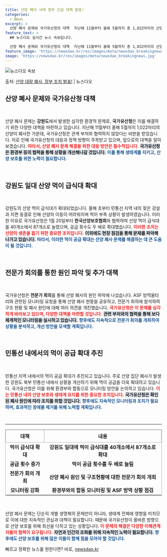 ```yaml
---
title: 산양 폐사 사태 정부 긴급 대책 발표!
categories:
  - News
excerpt: >
  산양 폐사 문제와 국가유산청의 대책  지난해 11월부터 올해 5월까지 총 1,022마리의 산양이 폐사하였으나…
feature_text: >
  ## 뉴스다오 실시간 뉴스 속보입니다.

  산양 폐사 문제와 국가유산청의 대책  지난해 11월부터 올해 5월까지 총 1,022마리의 산양이 폐사하였으나…
feature_image: 'https://newsdao.kr/res/images/meta/newsdao_breakingnews.jpg'
image: 'https://newsdao.kr/res/images/meta/newsdao_breakingnews.jpg'
---
```


![뉴스다오 속보](https://newsdao.kr/res/images/meta/newsdao_breakingnews.jpg)

<p>출처: <a href="https://newsdao.kr/4284" rel="dofollow">산양 대량 폐사, 정부 조치 발표!</a> | 뉴스다오</p>

<h2 data-ke-size="size26">산양 폐사 문제와 국가유산청 대책</h2>

<p data-ke-size="size16">&nbsp;</p>

산양 폐사 문제는 **강원도**에서 발생한 심각한 환경적 문제로, **국가유산청**은 이를 해결하기 위한 다양한 대책을 마련하고 있습니다. 지난해 11월부터 올해 5월까지 1,022마리의 산양이 폐사한 가운데, 국가유산청은 관계 부처와 협력하지 않았다는 비판을 받았습니다. 이로 인해 국가유산청의 대응과 정책 방향이 주목받고 있으며, 앞으로의 대책을 알아보겠습니다. <b><span style="color: #ee2323;">따라서, 산양 폐사 문제 해결을 위한 대응 방안은 필수적입니다.</span></b> <b><span style="background-color: #21538527;">국가유산청은 환경부 등의 협력을 통해 상황을 개선해나갈 것입니다.</span></b> <b><span style="color: #1a5490;">이를 통해 생태계를 지키고, 산양 보호를 위한 노력이 필요합니다.</span></b>

<p data-ke-size="size16">&nbsp;</p>

<h2 data-ke-size="size26">강원도 일대 산양 먹이 급식대 확대</h2>

<p data-ke-size="size16">&nbsp;</p>

강원도의 산양 먹이 급식대가 확대되었습니다. 올해 초부터 민통선 지역 내의 잦은 강설과 지면 동결로 인해 산양의 이동이 어려워지며 먹이 부족 상황이 발생하였습니다. 이러한 이유로 국가유산청은 1월 20일부터 **한국산양보호협회**와 협력하여 산양 먹이 급식대를 40개소에서 87개소로 늘렸으며, 공급 횟수도 두 배로 확대했습니다. <b><span style="color: #ee2323;">이러한 조치는 산양의 생존을 돕기 위한 중요한 조치입니다.</span></b> <b><span style="background-color: #21538527;">이외에도 현장 점검을 통해 문제를 파악해나가고 있습니다.</span></b> <b><span style="color: #1a5490;">따라서, 이러한 먹이 공급 확대는 산양 폐사 문제를 해결하는 데 큰 도움이 될 것입니다.</span></b>

<p data-ke-size="size16">&nbsp;</p>

<h2 data-ke-size="size26">전문가 회의를 통한 원인 파악 및 추가 대책</h2>

<p data-ke-size="size16">&nbsp;</p>

국가유산청은 **전문가 회의**를 통해 산양 폐사의 원인 파악에 나섰습니다. ASF 방역울타리와 관련된 모니터링 요청을 통해 산양 폐사 현황을 공유하고, 전문가 회의에 참석하여 구조 현황 및 폐사 원인에 대해 여러 의견을 개진했습니다. <b><span style="color: #ee2323;">국가유산청은 이 문제를 심각하게 바라보고 있으며, 다양한 대책을 마련할 것입니다.</span></b> <b><span style="background-color: #21538527;">관련 부처와의 협력을 통해 보다 체계적인 모니터링을 실시하고 있습니다.</span></b> <b><span style="color: #1a5490;">향후에도 지속적으로 전문가 회의를 개최하여 상황을 분석하고, 개선 방안을 모색할 계획입니다.</span></b>

<p data-ke-size="size16">&nbsp;</p>

<h2 data-ke-size="size26">민통선 내에서의 먹이 공급 확대 추진</h2>

<p data-ke-size="size16">&nbsp;</p>

민통선 지역 내에서의 먹이 공급 확대가 추진되고 있습니다. 주로 산양 집단 폐사가 발생한 강원도 북부 민통선 내에서 상황을 개선하기 위해 먹이 공급을 더욱 확대하고 있습니다. 국가유산청은 이를 위해 환경부와 합동으로 모니터링 방안을 논의하고 있습니다. <b><span style="color: #ee2323;">이는 민통선 내의 산양 보호와 생태계 유지를 위한 중요한 조치입니다.</span></b> <b><span style="background-color: #21538527;">국가유산청은 확인된 폐사 원인에 따라 조치를 취할 것입니다.</span></b> <b><span style="color: #1a5490;">향후에도 지속적인 모니터링과 조치가 필요하며, 효과적인 장애물 제거를 위해 노력할 계획입니다.</span></b>

<p data-ke-size="size16">&nbsp;</p>

<hr />

<table style="border: solid 1px #aaa; width: 100%; border-collapse: collapse;">
    <thead>
        <tr>
            <th style="border: solid 1px #aaa; text-align: center; height: 40px;">대책</th>
            <th style="border: solid 1px #aaa; text-align: center; height: 40px;">내용</th>
        </tr>
    </thead>
    <tbody>
        <tr>
            <td style="text-align: center; height: 17px;"><b>먹이 급식대 확대</b></td>
            <td style="text-align: center; height: 17px;"><b>강원도 일대에 먹이 급식대를 40개소에서 87개소로 확대</b></td>
        </tr>
        <tr>
            <td style="text-align: center; height: 17px;"><b>공급 횟수 증가</b></td>
            <td style="text-align: center; height: 17px;"><b>먹이 공급 횟수를 두 배로 늘림</b></td>
        </tr>
        <tr>
            <td style="text-align: center; height: 17px;"><b>전문가 회의 개최</b></td>
            <td style="text-align: center; height: 17px;"><b>산양 폐사 원인 및 구조현황에 대한 전문가 회의 개최</b></td>
        </tr>
        <tr>
            <td style="text-align: center; height: 17px;"><b>모니터링 강화</b></td>
            <td style="text-align: center; height: 17px;"><b>환경부와의 합동 모니터링 및 ASF 방역 상황 점검</b></td>
        </tr>
    </tbody>
</table>

<p data-ke-size="size16">&nbsp;</p>

산양 폐사 문제는 단순히 개별 생명체의 문제만이 아니라, 생태계 전체에 영향을 미치므로 이에 대한 지속적인 관심과 대책이 필요합니다. 때문에 국가유산청이 올바른 방향으로 산양 보호를 위해 최선을 다하고 있는 상황입니다. <b><span style="color: #ee2323;">이 문제의 해결은 다양한 이해관계자들의 협력이 요구됩니다.</span></b> <b><span style="background-color: #21538527;">자연과 인간의 조화를 위해 지속적인 노력이 필요합니다.</span></b> <b><span style="color: #1a5490;">향후에도 산양 보호를 위해 많은 이들이 함께 힘을 모아야 할 것입니다.</span></b> 

빠르고 정확한 뉴스를 원한다면? 바로, <a href="https://newsdao.kr" rel="dofollow">newsdao.kr</a>


